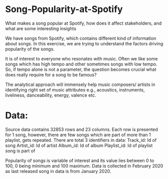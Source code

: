 # Song-Popularity-at-Spotify
What makes a song popular at Spotify, how does it affect stakeholders, and what are some interesting insights

We have songs from Spotify, which contains different kind of information about songs. In this exercise, we are trying to understand the factors driving popularity of the songs.

It is of interest to everyone who resonates with music. Often we like some songs which has high tempo and other sometimes songs with low tempo. So, if tempo alone is not a parameter, the question becomes crucial what does really require for a song to be famous?

The analytical approach will immensely help music composers/ artists in identifying right set of music attributes e.g., acoustics, instruments, liveliness, danceability, energy, valence etc.

# Data:

Source data contains 32853 rows and 23 columns.
Each row is presented for 1 song, however, there are few songs which are part of more than 1 playlist, gets repeated.
There are total 3 identifiers in data:
Track_id: Id of song
Artist_id: Id of artist
Album_id: Id of album
Playlist_id: Id of playlist song is part of

Popularity of songs is variable of interest and its value lies between 0 to 100, 0 being minimum and 100 maximum.
Data is collected in February 2020 as last released song in data is from January 2020.
